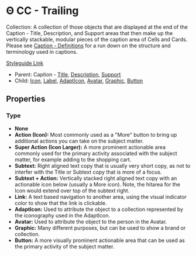 # Θ CC - Trailing

Collection: A collection of  those objects that are displayed at the end of the Caption - Title, Description, and Support areas that then make up the vertically stackable, modular pieces of the caption area of Cells and Cards. Please see [Caption - Definitions](https://github.com/able-app/docs/blob/57a78e2f25b43d8f5e72755f1e2740d12a2998ee/controls/%CE%B5%20elements/caption/cap-def.md) for a run down on the structure and terminology used in captions.

[Styleguide Link](https://zpl.io/amRvymA)

* Parent: Caption - [Title](https://github.com/able-app/docs/blob/26fef4dd60d663f49dd419ed514bd2b8d643c5ed/controls/%CE%B5%20elements/caption/cap-title.md), [Description](https://github.com/able-app/docs/blob/26fef4dd60d663f49dd419ed514bd2b8d643c5ed/controls/%CE%B5%20elements/caption/cap-descript.md), [Support](https://github.com/able-app/docs/blob/26fef4dd60d663f49dd419ed514bd2b8d643c5ed/controls/%CE%B5%20elements/caption/cap-support.md)
* Child: [Icon](https://github.com/able-app/docs/blob/26fef4dd60d663f49dd419ed514bd2b8d643c5ed/controls/%CE%B5%20elements/icon/icon.md), [Label](https://github.com/able-app/docs/blob/26fef4dd60d663f49dd419ed514bd2b8d643c5ed/controls/%CE%B5%20elements/label.md), [AdaptIcon](https://github.com/able-app/docs/blob/26fef4dd60d663f49dd419ed514bd2b8d643c5ed/controls/%CE%B5%20elements/adapticon/adapticon.md), [Avatar](https://github.com/able-app/docs/blob/26fef4dd60d663f49dd419ed514bd2b8d643c5ed/controls/%CE%B5%20elements/avatar/avatar.md), [Graphic](https://github.com/able-app/docs/blob/26fef4dd60d663f49dd419ed514bd2b8d643c5ed/controls/%CE%B5%20elements/graphic/graphic.md), [Button](https://github.com/able-app/docs/blob/26fef4dd60d663f49dd419ed514bd2b8d643c5ed/controls/%CE%B5%20elements/button.md)

## Properties

### Type

* **None**
* **Action (Icon):** Most commonly used as a "More" button to bring up additional actions you can take on the subject matter.
* **Super Action (Icon Larger):** A more prominent actionable area commonly used for the primary activity associated with the subject matter, for example adding to the shopping cart.
* **Subtext:** Right aligned text copy that is usually very short copy, as not to interfer with the Title or Subtext copy that is more of a focus.
* **Subtext + Action:** Vertically stacked right aligned text copy with an actionable icon below (usually a More icon). Note, the hitarea for the Icon would extend over top of the subtext right.
* **Link:** A text based navigation to another area, using the visual indicator color to show that the link is clickable.
* **AdaptIcon:** Used to attribute the object to a collection represented by the iconography used in the AdaptIcon.
* **Avatar:** Used to attribute the object to the person in the Avatar.
* **Graphic:** Many different purposes, but can be used to show a brand or collection.
* **Button:** A more visually prominent actionable area that can be used as the primary activity of the subject matter.
